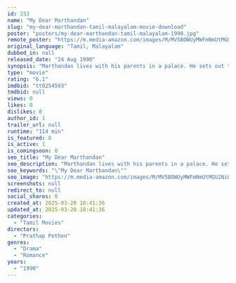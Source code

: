 ```yaml
---
id: 233
name: "My Dear Marthandan"
slug: "my-dear-marthandan-tamil-malayalam-movie-download"
poster: "posters/my-dear-marthandan-tamil-malayalam-1990.jpg"
remote_poster: "https://m.media-amazon.com/images/M/MV5BOWUyMWFmNmUtMGU2Ni00OGQ2LTlmMDctMDlhNGY0OWQxYmUxXkEyXkFqcGdeQXVyOTk3NTc2MzE@._V1_SX300.jpg"
original_language: "Tamil, Malayalam"
dubbed_in: null
released_date: "24 Aug 1990"
synopsis: "Marthandan lives with his parents in a palace. He sets out to Chennai to find a girl. There he meets \"Idea Mani\" (Goundamani), who is very cunning and tries to make money from the innocent Marthandan in comical ways. He meets a gi..."
type: "movie"
rating: "6.1"
imdbid: "tt0254593"
tmdbid: null
views: 0
likes: 0
dislikes: 0
author_id: 1
trailer_url: null
runtime: "114 min"
is_featured: 0
is_active: 1
is_comingsoon: 0
seo_title: "My Dear Marthandan"
seo_description: "Marthandan lives with his parents in a palace. He sets out to Chennai to find a girl. There he meets \"Idea Mani\" (Goundamani), who is very cunning and tries to make money from the innocent Marthandan in comical ways. He meets a gi..."
seo_keywords: "\"My Dear Marthandan\""
seo_image: "https://m.media-amazon.com/images/M/MV5BOWUyMWFmNmUtMGU2Ni00OGQ2LTlmMDctMDlhNGY0OWQxYmUxXkEyXkFqcGdeQXVyOTk3NTc2MzE@._V1_SX300.jpg"
screenshots: null
redirect_to: null
social_shares: 0
created_at: 2025-03-20 18:41:36
updated_at: 2025-03-20 18:41:36
categories:
  - "Tamil Movies"
directors:
  - "Prathap Pothen"
genres:
  - "Drama"
  - "Romance"
years:
  - "1990"
---
```


